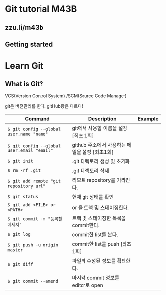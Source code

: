 # Git tutorial M43B

## zzu.li/m43b

## Getting started

# Learn Git

## What is Git?

VCS(Version Control System) /SCM(Source Code Manager)

git은 버전관리를 한다.  gitHub랑은 다르다!

| Command            | Description                      | Example      |
| ------------------ | -------------------------------- | ------------ |
| `$ git config --global user.name "name"`   | git에서 사용할 이름을 설정 [최초 1회]          |
| `$ git config --global user.email "email"` | github 주소에서 사용하는 메일을 설정 [최초1회] |
| `$ git init`                               | .git 디렉토리 생성 및 초기화                   |
| `$ rm -rf .git`                            | .git 디렉토리 삭제                             |
| `$ git add remote "git repository url"`    | 리모트 repository를 가리킨다.                  |
| `$ git status`                             | 현재 git 상태를 확인                           |
| `$ git add <FILE> or <PATH>`               | <FILE> or <PATH>을 트랙 및 스테이징한다.       |
| `$ git commit -m "등록할 메세지"`          | 트랙 및 스테이징한 목록을 commit한다.          |
| `$ git log`                                | commit한 list를 본다.                          |
| `$ git push -u origin master`              | commit한 list를 push [최초 1회]                |
| `$ git diff`                               | 파일의 수정된 정보를 확인한다.                 |
| `$ git commit --amend`                     | 마지막 commit 정보를 editor로 open             |